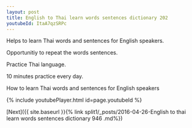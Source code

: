 ```yaml
---
layout: post
title: English to Thai learn words sentences dictionary 202 
youtubeId: ItaA7qzSRPc
---
```

 
 
Helps to learn Thai words and sentences for English speakers.

Opportunitiy to repeat the words sentences. 

Practice Thai language. 
 
10 minutes practice every day. 
 
How to learn Thai words and sentences for English speakers 
 
{% include youtubePlayer.html id=page.youtubeId %}
 
 
[Next]({{ site.baseurl }}{% link  split1/_posts/2016-04-26-English to thai learn words sentences dictionary 946 .md%})
 
